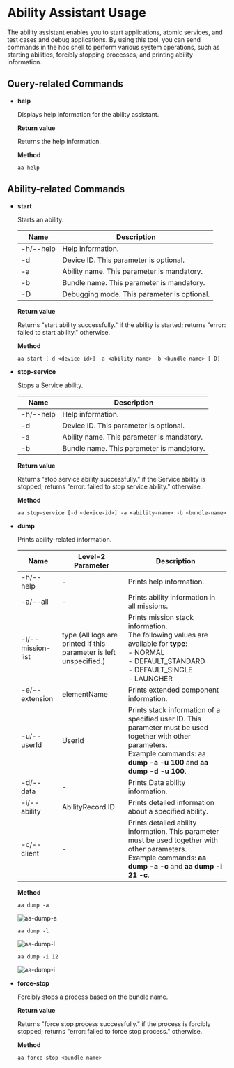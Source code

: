 # Ability Assistant Usage

The ability assistant enables you to start applications, atomic services, and test cases and debug applications. By using this tool, you can send commands in the hdc shell to perform various system operations, such as starting abilities, forcibly stopping processes, and printing ability information.

## Query-related Commands

- **help**

  Displays help information for the ability assistant.

  **Return value**

  Returns the help information.

  **Method**

  ```
  aa help
  ```

## Ability-related Commands

- **start**

  Starts an ability.

  | Name     | Description                  |
  | --------- | -------------------------- |
  | -h/--help | Help information.                |
  | -d        | Device ID. This parameter is optional.   |
  | -a        | Ability name. This parameter is mandatory.|
  | -b        | Bundle name. This parameter is mandatory. |
  | -D        | Debugging mode. This parameter is optional.      |

  **Return value**

  Returns "start ability successfully." if the ability is started; returns "error: failed to start ability." otherwise.

  **Method**

  ```
  aa start [-d <device-id>] -a <ability-name> -b <bundle-name> [-D]
  ```
  
- **stop-service**

  Stops a Service ability.

  | Name     | Description                |
  | --------- | ------------------------ |
  | -h/--help | Help information.              |
  | -d        | Device ID. This parameter is optional.   |
  | -a        | Ability name. This parameter is mandatory.|
  | -b        | Bundle name. This parameter is mandatory. |

  **Return value**

  Returns "stop service ability successfully." if the Service ability is stopped; returns "error: failed to stop service ability." otherwise.

  **Method**

  ```
  aa stop-service [-d <device-id>] -a <ability-name> -b <bundle-name>
  ```
  
- **dump**

  Prints ability-related information.

  | Name             | Level-2 Parameter            | Description                                                    |
  | ----------------- | -------------------- | ------------------------------------------------------------ |
  | -h/--help         | -                    | Prints help information.                                                  |
  | -a/--all          | -                    | Prints ability information in all missions.                                |
  | -l/--mission-list | type (All logs are printed if this parameter is left unspecified.)| Prints mission stack information.<br>The following values are available for **type**:<br>- NORMAL <br>- DEFAULT_STANDARD<br>- DEFAULT_SINGLE<br>- LAUNCHER |
  | -e/--extension    | elementName          | Prints extended component information.                                          |
  | -u/--userId       | UserId               | Prints stack information of a specified user ID. This parameter must be used together with other parameters. <br/>Example commands: aa **dump -a -u 100** and **aa dump -d -u 100**. |
  | -d/--data         | - | Prints Data ability information.                                          |
  | -i/--ability      | AbilityRecord ID     | Prints detailed information about a specified ability.                                     |
  | -c/--client       | - | Prints detailed ability information. This parameter must be used together with other parameters. <br/>Example commands: **aa dump -a -c** and **aa dump -i 21 -c**. |
  
  **Method**
  
  ```
  aa dump -a
  ```
  ![aa-dump-a](figures/aa-dump-a.PNG)
  ```
  aa dump -l
  ```
  ![aa-dump-l](figures/aa-dump-l.PNG)
  ```
  aa dump -i 12
  ```
  ![aa-dump-i](figures/aa-dump-i.PNG)
- **force-stop**

  Forcibly stops a process based on the bundle name.

  **Return value**

  Returns "force stop process successfully." if the process is forcibly stopped; returns "error: failed to force stop process." otherwise.

  **Method**

  ```
  aa force-stop <bundle-name>
  ```
